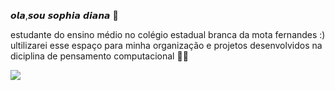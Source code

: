  𝙤𝙡𝙖,𝙨𝙤𝙪 𝙨𝙤𝙥𝙝𝙞𝙖 𝙙𝙞𝙖𝙣𝙖 💋
   
 estudante do ensino médio no colégio estadual branca da mota fernandes :)                                                                                                  
ultilizarei esse espaço para minha organização e projetos desenvolvidos na
diciplina de pensamento computacional 👩‍💻






![](https://media.tenor.com/Pni1r5CHRuMAAAAC/beijo-do-macaco-macaco.gif)
